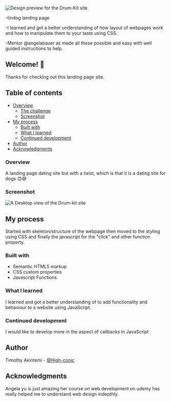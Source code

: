 ![Design preview for the Drum-Kit site](./design/tinDog%20desktop%20design.png) 

-tindog landing page

-I learned and got a better understanding of how layout of webpages work and how to manipulate them to your taste using CSS.

-Mentor @angelabauer as made all these possible and easy with well guided instructions to help.

## Welcome! 👋

Thanks for checking out this landing page site.

## Table of contents

- [Overview](#overview)
  - [The challenge](#the-challenge)
  - [Screenshot](#screenshot)
- [My process](#my-process)
  - [Built with](#built-with)
  - [What I learned](#what-i-learned)
  - [Continued development](#continued-development)
- [Author](#author)
- [Acknowledgments](#acknowledgments)

### Overview

A landing page dating site but with a twist, which is that it is a dating site for dogs 😊😅

### Screenshot

![A Desktop view of the Drum-kit site](./design/tinDog%20desktop%20design.png)

## My process

Started with skeleton/structure of the webpage then moved to the styling using CSS and finally the javascript for the "click" and other function property.

### Built with

- Semantic HTML5 markup
- CSS custom properties
- Javascript Functions

### What I learned

I learned and got a better understanding of to add functionality and behaviour to a website using JavaScript.

### Continued development

I would like to develop more in the aspect of callbacks in JavaScript

## Author

Timothy Akintemi - [@High-conic](https://github.com/High-conic)

## Acknowledgments

Angela yu is just amazing her course on web development on udemy has really helped me to understand web design indepthly.